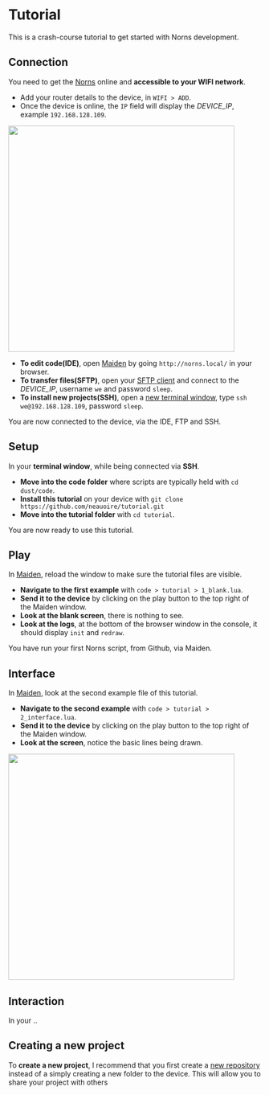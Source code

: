 # Tutorial

This is a crash-course tutorial to get started with Norns development.

## Connection

You need to get the [Norns](https://monome.org/norns/) online and **accessible to your WIFI network**.

- Add your router details to the device, in `WIFI > ADD`. 
- Once the device is online, the `IP` field will display the _DEVICE_IP_, example `192.168.128.109`.

<img src='https://raw.githubusercontent.com/neauoire/tutorial/master/0_wifi.png?raw=true' width='450'/>

- **To edit code(IDE)**, open [Maiden](http://norns.local/maiden/) by going `http://norns.local/` in your browser.
- **To transfer files(SFTP)**, open your [SFTP client](https://cyberduck.io/download/) and connect to the _DEVICE_IP_, username `we` and password `sleep`.
- **To install new projects(SSH)**, open a [new terminal window](https://www.youtube.com/watch?v=IGmfU6QU5dI), type `ssh we@192.168.128.109`, password `sleep`.

You are now connected to the device, via the IDE, FTP and SSH. 

## Setup

In your **terminal window**, while being connected via **SSH**.

- **Move into the code folder** where scripts are typically held with `cd dust/code`.
- **Install this tutorial** on your device with `git clone https://github.com/neauoire/tutorial.git`
- **Move into the tutorial folder** with `cd tutorial`.

You are now ready to use this tutorial. 

## Play

In [Maiden](http://norns.local/maiden/), reload the window to make sure the tutorial files are visible.

- **Navigate to the first example** with `code > tutorial > 1_blank.lua`.
- **Send it to the device** by clicking on the play button to the top right of the Maiden window.
- **Look at the blank screen**, there is nothing to see.
- **Look at the logs**, at the bottom of the browser window in the console, it should display `init` and `redraw`.

You have run your first Norns script, from Github, via Maiden.

## Interface

In [Maiden](http://norns.local/maiden/), look at the second example file of this tutorial.

- **Navigate to the second example** with `code > tutorial > 2_interface.lua`.
- **Send it to the device** by clicking on the play button to the top right of the Maiden window.
- **Look at the screen**, notice the basic lines being drawn.

<img src='https://raw.githubusercontent.com/neauoire/tutorial/master/2_interface.png?raw=true' width='450'/>

## Interaction

In your ..

## Creating a new project

To **create a new project**, I recommend that you first create a [new repository](https://github.com/new) instead of a simply creating a new folder to the device. This will allow you to share your project with others

